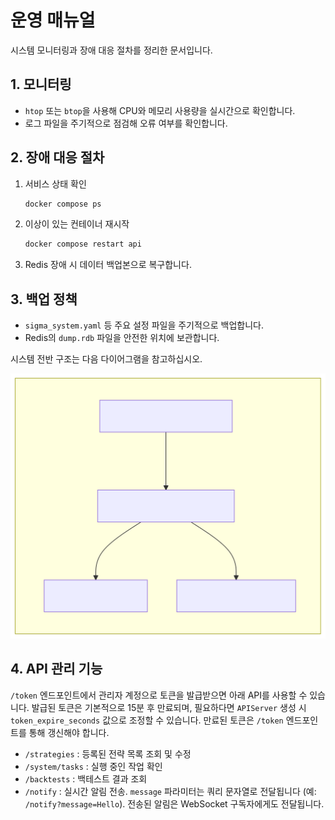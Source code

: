 # 운영 매뉴얼

시스템 모니터링과 장애 대응 절차를 정리한 문서입니다.

## 1. 모니터링
- `htop` 또는 `btop`을 사용해 CPU와 메모리 사용량을 실시간으로 확인합니다.
- 로그 파일을 주기적으로 점검해 오류 여부를 확인합니다.

## 2. 장애 대응 절차
1. 서비스 상태 확인
   ```bash
   docker compose ps
   ```
2. 이상이 있는 컨테이너 재시작
   ```bash
   docker compose restart api
   ```
3. Redis 장애 시 데이터 백업본으로 복구합니다.

## 3. 백업 정책
- `sigma_system.yaml` 등 주요 설정 파일을 주기적으로 백업합니다.
- Redis의 `dump.rdb` 파일을 안전한 위치에 보관합니다.

시스템 전반 구조는 다음 다이어그램을 참고하십시오.

![시스템 다이어그램](sigma_system_diagram.svg)

## 4. API 관리 기능

`/token` 엔드포인트에서 관리자 계정으로 토큰을 발급받으면 아래 API를 사용할 수 있습니다. 발급된 토큰은 기본적으로 15분 후 만료되며, 필요하다면 `APIServer` 생성 시 `token_expire_seconds` 값으로 조정할 수 있습니다. 만료된 토큰은 `/token` 엔드포인트를 통해 갱신해야 합니다.

- `/strategies` : 등록된 전략 목록 조회 및 수정
- `/system/tasks` : 실행 중인 작업 확인
- `/backtests` : 백테스트 결과 조회
- `/notify` : 실시간 알림 전송. `message` 파라미터는 쿼리 문자열로 전달됩니다 (예: `/notify?message=Hello`). 전송된 알림은 WebSocket 구독자에게도 전달됩니다.
